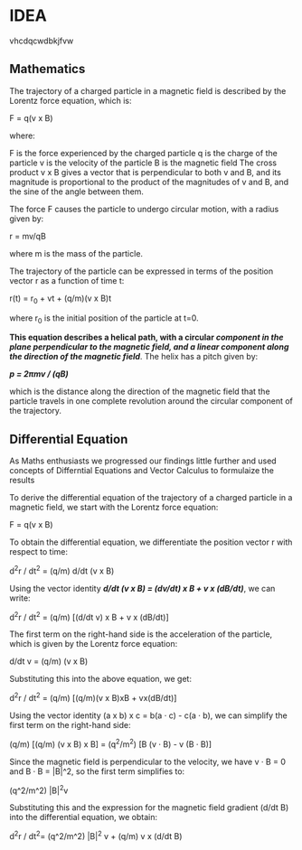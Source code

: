 
# IDEA #


vhcdqcwdbkjfvw























## Mathematics ##




The trajectory of a charged particle in a magnetic field is described by the Lorentz force equation, which is:

F = q(v x B)


where:

F is the force experienced by the charged particle
q is the charge of the particle
v is the velocity of the particle
B is the magnetic field
The cross product v x B gives a vector that is perpendicular to both v and B, and its magnitude is proportional to the product of the magnitudes of v and B, and the sine of the angle between them.

The force F causes the particle to undergo circular motion, with a radius given by:

r = mv/qB

where m is the mass of the particle.

The trajectory of the particle can be expressed in terms of the position vector r as a function of time t:

r(t) = r<sub>0</sub> + vt + (q/m)(v x B)t

where r<sub>0</sub>  is the initial position of the particle at t=0.

**This equation describes a helical path, with a circular _component in the plane perpendicular to the magnetic field, and a linear component along the direction of the magnetic field_**. The helix has a pitch given by:

***p = 2πmv / (qB)***

which is the distance along the direction of the magnetic field that the particle travels in one complete revolution around the circular component of the trajectory.




## Differential Equation ##

As Maths enthusiasts we progressed our findings little further and used concepts of Differntial Equations and Vector Calculus to formulaize the results 

To derive the differential equation of the trajectory of a charged particle in a magnetic field, we start with the Lorentz force equation:

F = q(v x B)

To obtain the differential equation, we differentiate the position vector r with respect to time:

d<sup>2</sup>r / dt<sup>2</sup> = (q/m) d/dt (v x B)

Using the vector identity **_d/dt (v x B) = (dv/dt) x B + v x (dB/dt)_**, we can write:

d<sup>2</sup>r / dt<sup>2</sup> = (q/m) [(d/dt v) x B + v x (dB/dt)]

The first term on the right-hand side is the acceleration of the particle, which is given by the Lorentz force equation:

d/dt v = (q/m) (v x B)

Substituting this into the above equation, we get:

d<sup>2</sup>r / dt<sup>2</sup> = (q/m) [(q/m)(v x B)xB + vx(dB/dt)]

Using the vector identity (a x b) x c = b(a · c) - c(a · b), we can simplify the first term on the right-hand side:

(q/m) [(q/m) (v x B) x B] = (q<sup>2</sup>/m<sup>2</sup>) [B (v · B) - v (B · B)]

Since the magnetic field is perpendicular to the velocity, we have v · B = 0 and B · B = |B|^2, so the first term simplifies to:

(q^2/m^2) |B|<sup>2</sup>v

Substituting this and the expression for the magnetic field gradient (d/dt B) into the differential equation, we obtain:

d<sup>2</sup>r / dt<sup>2</sup>= (q^2/m^2) |B|<sup>2</sup> v + (q/m) v x (d/dt B)
